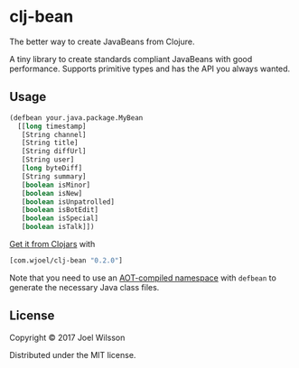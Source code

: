 # clj-bean

The better way to create JavaBeans from Clojure.

A tiny library to create standards compliant JavaBeans with good performance.
Supports primitive types and has the API you always wanted.

## Usage

```clojure
(defbean your.java.package.MyBean
  [[long timestamp]
   [String channel]
   [String title]
   [String diffUrl]
   [String user]
   [long byteDiff]
   [String summary]
   [boolean isMinor]
   [boolean isNew]
   [boolean isUnpatrolled]
   [boolean isBotEdit]
   [boolean isSpecial]
   [boolean isTalk]])
```

[Get it from Clojars](https://clojars.org/com.wjoel/clj-bean) with
```clojure
[com.wjoel/clj-bean "0.2.0"]
```

Note that you need to use an [AOT-compiled namespace](https://clojure.org/reference/compilation)
with `defbean` to generate the necessary Java class files.

## License

Copyright © 2017 Joel Wilsson

Distributed under the MIT license.
